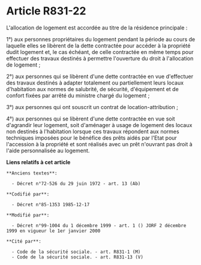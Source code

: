 # Article R831-22

L'allocation de logement est accordée au titre de la résidence principale   : 

1°) aux personnes propriétaires du logement pendant la période au cours de laquelle elles se libèrent de la dette contractée
pour accéder à la propriété dudit logement et, le cas échéant, de celle contractée en même temps pour effectuer des travaux
destinés à permettre l'ouverture du droit à l'allocation de logement ; 

2°) aux personnes qui se libèrent d'une dette contractée en vue d'effectuer des travaux destinés à adapter totalement ou
partiellement leurs locaux d'habitation aux normes de salubrité, de sécurité, d'équipement et de confort fixées par arrêté du
ministre chargé du logement ; 

3°) aux personnes qui ont souscrit un contrat de location-attribution ; 

4°) aux personnes qui se libèrent d'une dette contractée en vue soit d'agrandir leur logement, soit d'aménager à usage de
logement des locaux non destinés à l'habitation lorsque ces travaux répondent aux normes techniques imposées pour le bénéfice
des prêts aidés par l'Etat pour l'accession à la propriété et sont réalisés avec un prêt n'ouvrant pas droit à l'aide
personnalisée au logement.

**Liens relatifs à cet article**

	**Anciens textes**:

	  - Décret n°72-526 du 29 juin 1972 - art. 13 (Ab)

	**Codifié par**:

	  - Décret n°85-1353 1985-12-17

	**Modifié par**:

	  - Décret n°99-1004 du 1 décembre 1999 - art. 1 () JORF 2 décembre 1999 en vigueur le 1er janvier 2000

	**Cité par**:

	  - Code de la sécurité sociale. - art. R831-1 (M)
	  - Code de la sécurité sociale. - art. R831-13 (V)
